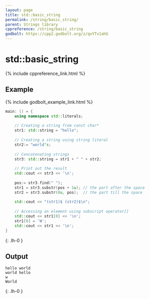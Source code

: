 ```yaml
---
layout: page
title: std::basic_string
permalink: /string/basic_string/
parent: Strings library
cppreference: /string/basic_string
godbolt: https://cpp2.godbolt.org/z/qvYTv1ahG
---
```

# std::basic_string

{% include cppreference_link.html %}

## Example

{% include godbolt_example_link.html %}

```cpp
main: () = {
    using namespace std::literals;
 
    // Creating a string from const char*
    str1: std::string = "hello";
 
    // Creating a string using string literal
    str2:= "world"s;
 
    // Concatenating strings
    str3: std::string = str1 + " " + str2;
 
    // Print out the result
    std::cout << str3 << '\n';
 
    pos:= str3.find(" ");
    str1 = str3.substr(pos + 1u); // the part after the space
    str2 = str3.substr(0u, pos);  // the part till the space
 
    std::cout << "(str1)$ (str2)$\n";
 
    // Accessing an element using subscript operator[]
    std::cout << str1[0] << '\n';
    str1[0] = 'W';
    std::cout << str1 << '\n';
}
```
{: .lh-0 }

## Output

```
hello world
world hello
w
World
```
{: .lh-0 }